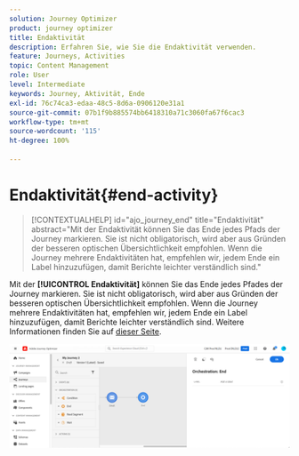 ```yaml
---
solution: Journey Optimizer
product: journey optimizer
title: Endaktivität
description: Erfahren Sie, wie Sie die Endaktivität verwenden.
feature: Journeys, Activities
topic: Content Management
role: User
level: Intermediate
keywords: Journey, Aktivität, Ende
exl-id: 76c74ca3-edaa-48c5-8d6a-0906120e31a1
source-git-commit: 07b1f9b885574bb6418310a71c3060fa67f6cac3
workflow-type: tm+mt
source-wordcount: '115'
ht-degree: 100%

---
```


# Endaktivität{#end-activity}

>[!CONTEXTUALHELP]
>id="ajo_journey_end"
>title="Endaktivität"
>abstract="Mit der Endaktivität können Sie das Ende jedes Pfads der Journey markieren. Sie ist nicht obligatorisch, wird aber aus Gründen der besseren optischen Übersichtlichkeit empfohlen. Wenn die Journey mehrere Endaktivitäten hat, empfehlen wir, jedem Ende ein Label hinzuzufügen, damit Berichte leichter verständlich sind."

Mit der **[!UICONTROL Endaktivität]** können Sie das Ende jedes Pfades der Journey markieren. Sie ist nicht obligatorisch, wird aber aus Gründen der besseren optischen Übersichtlichkeit empfohlen. Wenn die Journey mehrere Endaktivitäten hat, empfehlen wir, jedem Ende ein Label hinzuzufügen, damit Berichte leichter verständlich sind. Weitere Informationen finden Sie auf [dieser Seite](../reports/live-report.md).

![](assets/journey54.png)
